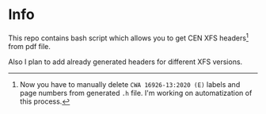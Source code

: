 # Info
This repo contains bash script which allows you to get CEN XFS headers[^1] from pdf file.

Also I plan to add already generated headers for different XFS versions.

[^1]: Now you have to manually delete `CWA 16926-13:2020 (E)` labels and page numbers from generated `.h` file. I'm working on automatization of this process.